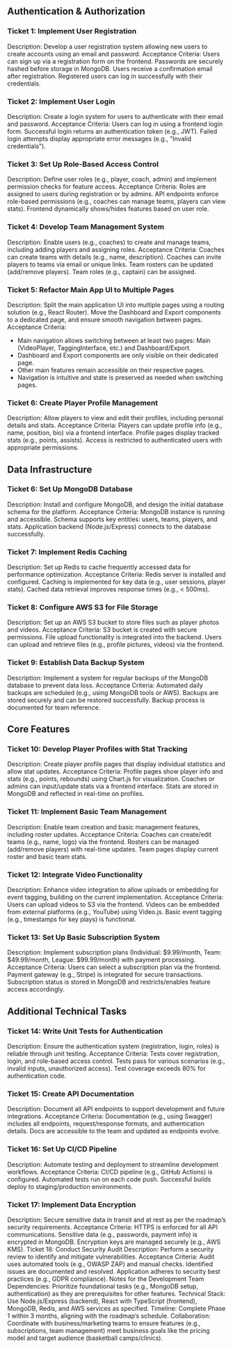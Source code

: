 ## Authentication & Authorization

### Ticket 1: Implement User Registration
Description: Develop a user registration system allowing new users to create accounts using an email and password.
Acceptance Criteria:
Users can sign up via a registration form on the frontend.
Passwords are securely hashed before storage in MongoDB.
Users receive a confirmation email after registration.
Registered users can log in successfully with their credentials.

### Ticket 2: Implement User Login
Description: Create a login system for users to authenticate with their email and password.
Acceptance Criteria:
Users can log in using a frontend login form.
Successful login returns an authentication token (e.g., JWT).
Failed login attempts display appropriate error messages (e.g., "Invalid credentials").

### Ticket 3: Set Up Role-Based Access Control
Description: Define user roles (e.g., player, coach, admin) and implement permission checks for feature access.
Acceptance Criteria:
Roles are assigned to users during registration or by admins.
API endpoints enforce role-based permissions (e.g., coaches can manage teams, players can view stats).
Frontend dynamically shows/hides features based on user role.

### Ticket 4: Develop Team Management System
Description: Enable users (e.g., coaches) to create and manage teams, including adding players and assigning roles.
Acceptance Criteria:
Coaches can create teams with details (e.g., name, description).
Coaches can invite players to teams via email or unique links.
Team rosters can be updated (add/remove players).
Team roles (e.g., captain) can be assigned.

### Ticket 5: Refactor Main App UI to Multiple Pages
Description: Split the main application UI into multiple pages using a routing solution (e.g., React Router). Move the Dashboard and Export components to a dedicated page, and ensure smooth navigation between pages.
Acceptance Criteria:
- Main navigation allows switching between at least two pages: Main (VideoPlayer, TaggingInterface, etc.) and Dashboard/Export.
- Dashboard and Export components are only visible on their dedicated page.
- Other main features remain accessible on their respective pages.
- Navigation is intuitive and state is preserved as needed when switching pages.

### Ticket 6: Create Player Profile Management
Description: Allow players to view and edit their profiles, including personal details and stats.
Acceptance Criteria:
Players can update profile info (e.g., name, position, bio) via a frontend interface.
Profile pages display tracked stats (e.g., points, assists).
Access is restricted to authenticated users with appropriate permissions.

## Data Infrastructure

### Ticket 6: Set Up MongoDB Database
Description: Install and configure MongoDB, and design the initial database schema for the platform.
Acceptance Criteria:
MongoDB instance is running and accessible.
Schema supports key entities: users, teams, players, and stats.
Application backend (Node.js/Express) connects to the database successfully.

### Ticket 7: Implement Redis Caching
Description: Set up Redis to cache frequently accessed data for performance optimization.
Acceptance Criteria:
Redis server is installed and configured.
Caching is implemented for key data (e.g., user sessions, player stats).
Cached data retrieval improves response times (e.g., < 500ms).

### Ticket 8: Configure AWS S3 for File Storage
Description: Set up an AWS S3 bucket to store files such as player photos and videos.
Acceptance Criteria:
S3 bucket is created with secure permissions.
File upload functionality is integrated into the backend.
Users can upload and retrieve files (e.g., profile pictures, videos) via the frontend.

### Ticket 9: Establish Data Backup System
Description: Implement a system for regular backups of the MongoDB database to prevent data loss.
Acceptance Criteria:
Automated daily backups are scheduled (e.g., using MongoDB tools or AWS).
Backups are stored securely and can be restored successfully.
Backup process is documented for team reference.

## Core Features

### Ticket 10: Develop Player Profiles with Stat Tracking
Description: Create player profile pages that display individual statistics and allow stat updates.
Acceptance Criteria:
Profile pages show player info and stats (e.g., points, rebounds) using Chart.js for visualization.
Coaches or admins can input/update stats via a frontend interface.
Stats are stored in MongoDB and reflected in real-time on profiles.

### Ticket 11: Implement Basic Team Management
Description: Enable team creation and basic management features, including roster updates.
Acceptance Criteria:
Coaches can create/edit teams (e.g., name, logo) via the frontend.
Rosters can be managed (add/remove players) with real-time updates.
Team pages display current roster and basic team stats.

### Ticket 12: Integrate Video Functionality
Description: Enhance video integration to allow uploads or embedding for event tagging, building on the current implementation.
Acceptance Criteria:
Users can upload videos to S3 via the frontend.
Videos can be embedded from external platforms (e.g., YouTube) using Video.js.
Basic event tagging (e.g., timestamps for key plays) is functional.

### Ticket 13: Set Up Basic Subscription System
Description: Implement subscription plans (Individual: $9.99/month, Team: $49.99/month, League: $99.99/month) with payment processing.
Acceptance Criteria:
Users can select a subscription plan via the frontend.
Payment gateway (e.g., Stripe) is integrated for secure transactions.
Subscription status is stored in MongoDB and restricts/enables feature access accordingly.

## Additional Technical Tasks

### Ticket 14: Write Unit Tests for Authentication
Description: Ensure the authentication system (registration, login, roles) is reliable through unit testing.
Acceptance Criteria:
Tests cover registration, login, and role-based access control.
Tests pass for various scenarios (e.g., invalid inputs, unauthorized access).
Test coverage exceeds 80% for authentication code.

### Ticket 15: Create API Documentation
Description: Document all API endpoints to support development and future integrations.
Acceptance Criteria:
Documentation (e.g., using Swagger) includes all endpoints, request/response formats, and authentication details.
Docs are accessible to the team and updated as endpoints evolve.

### Ticket 16: Set Up CI/CD Pipeline
Description: Automate testing and deployment to streamline development workflows.
Acceptance Criteria:
CI/CD pipeline (e.g., GitHub Actions) is configured.
Automated tests run on each code push.
Successful builds deploy to staging/production environments.

### Ticket 17: Implement Data Encryption
Description: Secure sensitive data in transit and at rest as per the roadmap’s security requirements.
Acceptance Criteria:
HTTPS is enforced for all API communications.
Sensitive data (e.g., passwords, payment info) is encrypted in MongoDB.
Encryption keys are managed securely (e.g., AWS KMS).
Ticket 18: Conduct Security Audit
Description: Perform a security review to identify and mitigate vulnerabilities.
Acceptance Criteria:
Audit uses automated tools (e.g., OWASP ZAP) and manual checks.
Identified issues are documented and resolved.
Application adheres to security best practices (e.g., GDPR compliance).
Notes for the Development Team
Dependencies: Prioritize foundational tasks (e.g., MongoDB setup, authentication) as they are prerequisites for other features.
Technical Stack: Use Node.js/Express (backend), React with TypeScript (frontend), MongoDB, Redis, and AWS services as specified.
Timeline: Complete Phase 1 within 3 months, aligning with the roadmap’s schedule.
Collaboration: Coordinate with business/marketing teams to ensure features (e.g., subscriptions, team management) meet business goals like the pricing model and target audience (basketball camps/clinics).